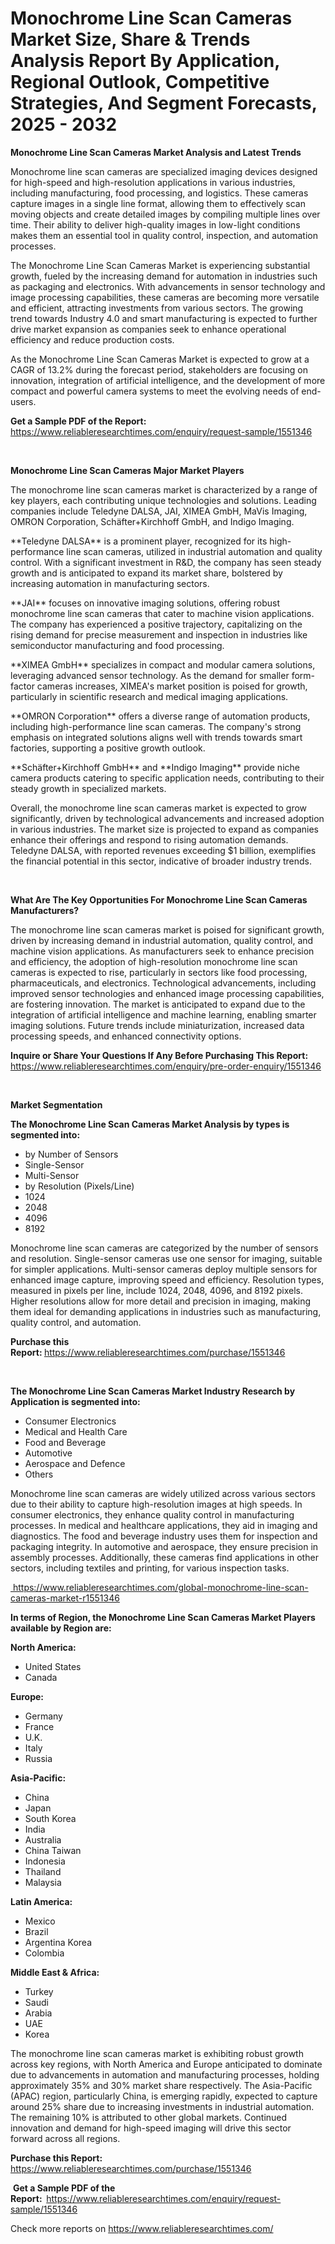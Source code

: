 <p><h1>Monochrome Line Scan Cameras Market Size, Share & Trends Analysis Report By Application, Regional Outlook, Competitive Strategies, And Segment Forecasts, 2025 - 2032</h1></p><p><strong>Monochrome Line Scan Cameras Market Analysis and Latest Trends</strong></p>
<p><p>Monochrome line scan cameras are specialized imaging devices designed for high-speed and high-resolution applications in various industries, including manufacturing, food processing, and logistics. These cameras capture images in a single line format, allowing them to effectively scan moving objects and create detailed images by compiling multiple lines over time. Their ability to deliver high-quality images in low-light conditions makes them an essential tool in quality control, inspection, and automation processes.</p><p>The Monochrome Line Scan Cameras Market is experiencing substantial growth, fueled by the increasing demand for automation in industries such as packaging and electronics. With advancements in sensor technology and image processing capabilities, these cameras are becoming more versatile and efficient, attracting investments from various sectors. The growing trend towards Industry 4.0 and smart manufacturing is expected to further drive market expansion as companies seek to enhance operational efficiency and reduce production costs. </p><p>As the Monochrome Line Scan Cameras Market is expected to grow at a CAGR of 13.2% during the forecast period, stakeholders are focusing on innovation, integration of artificial intelligence, and the development of more compact and powerful camera systems to meet the evolving needs of end-users.</p></p>
<p><strong>Get a Sample PDF of the Report:&nbsp;</strong> <a href="https://www.reliableresearchtimes.com/enquiry/request-sample/1551346?utm_campaign=2940&utm_medium=2&utm_source=Github&utm_content=ia&utm_term=06042025&utm_id=monochrome-line-scan-cameras">https://www.reliableresearchtimes.com/enquiry/request-sample/1551346</a></p>
<p>&nbsp;</p>
<p><strong>Monochrome Line Scan Cameras Major Market Players</strong></p>
<p><p>The monochrome line scan cameras market is characterized by a range of key players, each contributing unique technologies and solutions. Leading companies include Teledyne DALSA, JAI, XIMEA GmbH, MaVis Imaging, OMRON Corporation, Schäfter+Kirchhoff GmbH, and Indigo Imaging. </p><p>**Teledyne DALSA** is a prominent player, recognized for its high-performance line scan cameras, utilized in industrial automation and quality control. With a significant investment in R&D, the company has seen steady growth and is anticipated to expand its market share, bolstered by increasing automation in manufacturing sectors. </p><p>**JAI** focuses on innovative imaging solutions, offering robust monochrome line scan cameras that cater to machine vision applications. The company has experienced a positive trajectory, capitalizing on the rising demand for precise measurement and inspection in industries like semiconductor manufacturing and food processing. </p><p>**XIMEA GmbH** specializes in compact and modular camera solutions, leveraging advanced sensor technology. As the demand for smaller form-factor cameras increases, XIMEA's market position is poised for growth, particularly in scientific research and medical imaging applications.</p><p>**OMRON Corporation** offers a diverse range of automation products, including high-performance line scan cameras. The company's strong emphasis on integrated solutions aligns well with trends towards smart factories, supporting a positive growth outlook.</p><p>**Schäfter+Kirchhoff GmbH** and **Indigo Imaging** provide niche camera products catering to specific application needs, contributing to their steady growth in specialized markets.</p><p>Overall, the monochrome line scan cameras market is expected to grow significantly, driven by technological advancements and increased adoption in various industries. The market size is projected to expand as companies enhance their offerings and respond to rising automation demands. Teledyne DALSA, with reported revenues exceeding $1 billion, exemplifies the financial potential in this sector, indicative of broader industry trends.</p></p>
<p>&nbsp;</p>
<p><strong>What Are The Key Opportunities For Monochrome Line Scan Cameras Manufacturers?</strong></p>
<p><p>The monochrome line scan cameras market is poised for significant growth, driven by increasing demand in industrial automation, quality control, and machine vision applications. As manufacturers seek to enhance precision and efficiency, the adoption of high-resolution monochrome line scan cameras is expected to rise, particularly in sectors like food processing, pharmaceuticals, and electronics. Technological advancements, including improved sensor technologies and enhanced image processing capabilities, are fostering innovation. The market is anticipated to expand due to the integration of artificial intelligence and machine learning, enabling smarter imaging solutions. Future trends include miniaturization, increased data processing speeds, and enhanced connectivity options.</p></p>
<p><strong>Inquire or Share Your Questions If Any Before Purchasing This Report:</strong> <a href="https://www.reliableresearchtimes.com/enquiry/pre-order-enquiry/1551346?utm_campaign=2940&utm_medium=2&utm_source=Github&utm_content=ia&utm_term=06042025&utm_id=monochrome-line-scan-cameras">https://www.reliableresearchtimes.com/enquiry/pre-order-enquiry/1551346</a></p>
<p>&nbsp;</p>
<p><strong>Market Segmentation</strong></p>
<p><strong>The Monochrome Line Scan Cameras Market Analysis by types is segmented into:</strong></p>
<p><ul><li>by Number of Sensors</li><li>Single-Sensor</li><li>Multi-Sensor</li><li>by Resolution (Pixels/Line)</li><li>1024</li><li>2048</li><li>4096</li><li>8192</li></ul></p>
<p><p>Monochrome line scan cameras are categorized by the number of sensors and resolution. Single-sensor cameras use one sensor for imaging, suitable for simpler applications. Multi-sensor cameras deploy multiple sensors for enhanced image capture, improving speed and efficiency. Resolution types, measured in pixels per line, include 1024, 2048, 4096, and 8192 pixels. Higher resolutions allow for more detail and precision in imaging, making them ideal for demanding applications in industries such as manufacturing, quality control, and automation.</p></p>
<p><strong>Purchase this Report:&nbsp;</strong><a href="https://www.reliableresearchtimes.com/purchase/1551346?utm_campaign=2940&utm_medium=2&utm_source=Github&utm_content=ia&utm_term=06042025&utm_id=monochrome-line-scan-cameras">https://www.reliableresearchtimes.com/purchase/1551346</a></p>
<p>&nbsp;</p>
<p><strong>The Monochrome Line Scan Cameras Market Industry Research by Application is segmented into:</strong></p>
<p><ul><li>Consumer Electronics</li><li>Medical and Health Care</li><li>Food and Beverage</li><li>Automotive</li><li>Aerospace and Defence</li><li>Others</li></ul></p>
<p><p>Monochrome line scan cameras are widely utilized across various sectors due to their ability to capture high-resolution images at high speeds. In consumer electronics, they enhance quality control in manufacturing processes. In medical and healthcare applications, they aid in imaging and diagnostics. The food and beverage industry uses them for inspection and packaging integrity. In automotive and aerospace, they ensure precision in assembly processes. Additionally, these cameras find applications in other sectors, including textiles and printing, for various inspection tasks.</p></p>
<p><a href="https://www.reliableresearchtimes.com/global-monochrome-line-scan-cameras-market-r1551346?utm_campaign=2940&utm_medium=2&utm_source=Github&utm_content=ia&utm_term=06042025&utm_id=monochrome-line-scan-cameras">&nbsp;https://www.reliableresearchtimes.com/global-monochrome-line-scan-cameras-market-r1551346</a></p>
<p><strong>In terms of Region, the Monochrome Line Scan Cameras Market Players available by Region are:</strong></p>
<p>
    <p> <strong> North America: </strong>
        <ul>
            <li>United States</li>
            <li>Canada</li>
        </ul>
        </p> 
    <p> <strong> Europe: </strong>
        <ul>
            <li>Germany</li>
            <li>France</li>
            <li>U.K.</li>
            <li>Italy</li>
            <li>Russia</li>
        </ul>
        </p> 
    <p> <strong> Asia-Pacific: </strong>
        <ul>
            <li>China</li>
            <li>Japan</li>
            <li>South Korea</li>
            <li>India</li>
            <li>Australia</li>
            <li>China Taiwan</li>
            <li>Indonesia</li>
            <li>Thailand</li>
            <li>Malaysia</li>
        </ul>
        </p> 
    <p> <strong> Latin America: </strong>
        <ul>
            <li>Mexico</li>
            <li>Brazil</li>
            <li>Argentina Korea</li>
            <li>Colombia</li>
        </ul>
        </p> 
    <p> <strong> Middle East & Africa: </strong>
        <ul>
            <li>Turkey</li>
            <li>Saudi</li>
            <li>Arabia</li>
            <li>UAE</li>
            <li>Korea</li>
        </ul>
    </p>
    </p>
<p><p>The monochrome line scan cameras market is exhibiting robust growth across key regions, with North America and Europe anticipated to dominate due to advancements in automation and manufacturing processes, holding approximately 35% and 30% market share respectively. The Asia-Pacific (APAC) region, particularly China, is emerging rapidly, expected to capture around 25% share due to increasing investments in industrial automation. The remaining 10% is attributed to other global markets. Continued innovation and demand for high-speed imaging will drive this sector forward across all regions.</p></p>
<p><strong>Purchase this Report: </strong><a href="https://www.reliableresearchtimes.com/purchase/1551346?utm_campaign=2940&utm_medium=2&utm_source=Github&utm_content=ia&utm_term=06042025&utm_id=monochrome-line-scan-cameras">https://www.reliableresearchtimes.com/purchase/1551346</a></p>
<p>&nbsp;<strong>Get a Sample PDF of the Report:&nbsp;&nbsp;</strong><a href="https://www.reliableresearchtimes.com/enquiry/request-sample/1551346?utm_campaign=2940&utm_medium=2&utm_source=Github&utm_content=ia&utm_term=06042025&utm_id=monochrome-line-scan-cameras">https://www.reliableresearchtimes.com/enquiry/request-sample/1551346</a></p>
<p><strong></strong></p>
<p>Check more reports on <a href="https://www.reliableresearchtimes.com/?utm_campaign=2940&utm_medium=2&utm_source=Github&utm_content=ia&utm_term=06042025&utm_id=monochrome-line-scan-cameras">https://www.reliableresearchtimes.com/</a></p>